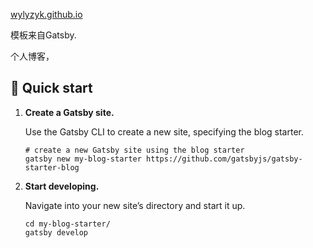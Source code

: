 <a href="wylyzyk.github.io">wylyzyk.github.io</a>

模板来自<a style="text-decoration:none" href="https://github.com/gatsbyjs/gatsby-starter-blog">Gatsby</a>.

个人博客，

## 🚀 Quick start

1.  **Create a Gatsby site.**

    Use the Gatsby CLI to create a new site, specifying the blog starter.

    ```shell
    # create a new Gatsby site using the blog starter
    gatsby new my-blog-starter https://github.com/gatsbyjs/gatsby-starter-blog
    ```

1.  **Start developing.**

    Navigate into your new site’s directory and start it up.

    ```shell
    cd my-blog-starter/
    gatsby develop
    ```
